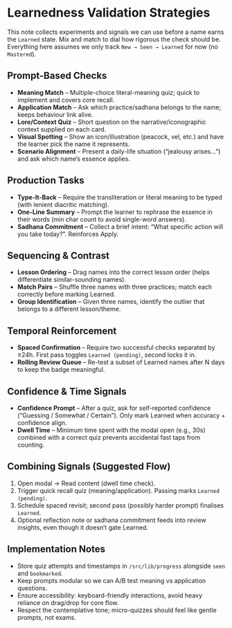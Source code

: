 # Learnedness Validation Strategies

This note collects experiments and signals we can use before a name earns the `Learned` state. Mix and match to dial how rigorous the check should be. Everything here assumes we only track `New → Seen → Learned` for now (no `Mastered`).

## Prompt-Based Checks

- **Meaning Match** – Multiple-choice literal-meaning quiz; quick to implement and covers core recall.
- **Application Match** – Ask which practice/sadhana belongs to the name; keeps behaviour link alive.
- **Lore/Context Quiz** – Short question on the narrative/iconographic context supplied on each card.
- **Visual Spotting** – Show an icon/illustration (peacock, vel, etc.) and have the learner pick the name it represents.
- **Scenario Alignment** – Present a daily-life situation (“jealousy arises…”) and ask which name’s essence applies.

## Production Tasks

- **Type-It-Back** – Require the transliteration or literal meaning to be typed (with lenient diacritic matching).
- **One-Line Summary** – Prompt the learner to rephrase the essence in their words (min char count to avoid single-word answers).
- **Sadhana Commitment** – Collect a brief intent: “What specific action will you take today?”. Reinforces Apply.

## Sequencing & Contrast

- **Lesson Ordering** – Drag names into the correct lesson order (helps differentiate similar-sounding names).
- **Match Pairs** – Shuffle three names with three practices; match each correctly before marking Learned.
- **Group Identification** – Given three names, identify the outlier that belongs to a different lesson/theme.

## Temporal Reinforcement

- **Spaced Confirmation** – Require two successful checks separated by ≥24h. First pass toggles `Learned (pending)`, second locks it in.
- **Rolling Review Queue** – Re-test a subset of Learned names after N days to keep the badge meaningful.

## Confidence & Time Signals

- **Confidence Prompt** – After a quiz, ask for self-reported confidence (“Guessing / Somewhat / Certain”). Only mark Learned when accuracy + confidence align.
- **Dwell Time** – Minimum time spent with the modal open (e.g., 30s) combined with a correct quiz prevents accidental fast taps from counting.

## Combining Signals (Suggested Flow)

1. Open modal → Read content (dwell time check).
2. Trigger quick recall quiz (meaning/application). Passing marks `Learned (pending)`.
3. Schedule spaced revisit; second pass (possibly harder prompt) finalises `Learned`.
4. Optional reflection note or sadhana commitment feeds into review insights, even though it doesn’t gate Learned.

## Implementation Notes

- Store quiz attempts and timestamps in `/src/lib/progress` alongside `seen` and `bookmarked`.
- Keep prompts modular so we can A/B test meaning vs application questions.
- Ensure accessibility: keyboard-friendly interactions, avoid heavy reliance on drag/drop for core flow.
- Respect the contemplative tone; micro-quizzes should feel like gentle prompts, not exams.
